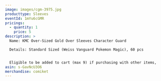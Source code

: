 ```yaml
---
image: images/cgm-3975.jpg
producttype: Sleeves
eventId: 1mYu6cGMR
pricings:
  - quantity: 1
    price: 5
description: >
  Name: KMC Over-Sized Gold Over Sleeves Character Guard 

  Details: Standard Sized (Weiss Vanguard Pokemon Magic), 60 pcs


  Eligible to be added to cart (max 9) if purchasing with other items, excluding other over sleeves.
asin: s-GavNcU3O6
merchandise: comiket
---
```

